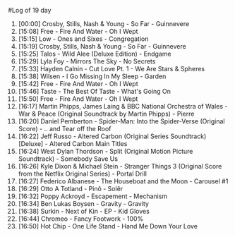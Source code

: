 #Log of 19 day

1. [00:00] Crosby, Stills, Nash & Young - So Far - Guinnevere
1. [15:08] Free - Fire And Water - Oh I Wept
1. [15:15] Low - Ones and Sixes - Congregation
1. [15:19] Crosby, Stills, Nash & Young - So Far - Guinnevere
1. [15:25] Talos - Wild Alee (Deluxe Edition) - Endgame
1. [15:29] Lyla Foy - Mirrors The Sky - No Secrets
1. [15:33] Hayden Calnin - Cut Love Pt. 1 - We Are Stars & Spheres
1. [15:38] Wilsen - I Go Missing In My Sleep - Garden
1. [15:42] Free - Fire And Water - Oh I Wept
1. [15:46] Taste - The Best Of Taste - What's Going On
1. [15:50] Free - Fire And Water - Oh I Wept
1. [16:17] Martin Phipps, James Laing & BBC National Orchestra of Wales - War & Peace (Original Soundtrack by Martin Phipps) - Pierre
1. [16:20] Daniel Pemberton - Spider-Man: Into the Spider-Verse (Original Score) - .. and Tear off the Roof
1. [16:22] Jeff Russo - Altered Carbon (Original Series Soundtrack) [Deluxe] - Altered Carbon Main Titles
1. [16:24] West Dylan Thordson - Split (Original Motion Picture Soundtrack) - Somebody Save Us
1. [16:26] Kyle Dixon & Michael Stein - Stranger Things 3 (Original Score from the Netflix Original Series) - Portal Drill
1. [16:27] Federico Albanese - The Houseboat and the Moon - Carousel #1
1. [16:29] Otto A Totland - Pinô - Solêr
1. [16:32] Poppy Ackroyd - Escapement - Mechanism
1. [16:34] Ben Lukas Boysen - Gravity - Gravity
1. [16:38] Surkin - Next of Kin - EP - Kid Gloves
1. [16:44] Chromeo - Fancy Footwork - 100%
1. [16:50] Hot Chip - One Life Stand - Hand Me Down Your Love
